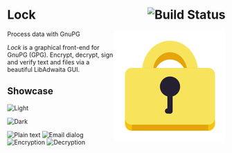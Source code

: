 # Lock [<img align="right" alt="Build Status" src="https://github.com/konstantintutsch/Lock/actions/workflows/build.yaml/badge.svg">](https://github.com/konstantintutsch/Lock/actions/workflows/build.yaml)

<img align="right" alt="Lock Icon" src="data/icons/com.konstantintutsch.Lock.svg">

Process data with GnuPG

_Lock_ is a graphical front-end for GnuPG (GPG). Encrypt, decrypt, sign and verify text and files via a beautiful LibAdwaita GUI.

## Showcase

![Light](data/com.konstantintutsch.Lock.Screenshot.Light.png)

![Dark](data/com.konstantintutsch.Lock.Screenshot.Dark.png)

![Plain text](data/com.konstantintutsch.Lock.Screenshot.Showcase.1Text.png)
![Email dialog](data/com.konstantintutsch.Lock.Screenshot.Showcase.2Email.png)
![Encryption](data/com.konstantintutsch.Lock.Screenshot.Showcase.3Encrypted.png)
![Decryption](data/com.konstantintutsch.Lock.Screenshot.Showcase.4Decrypted.png)

